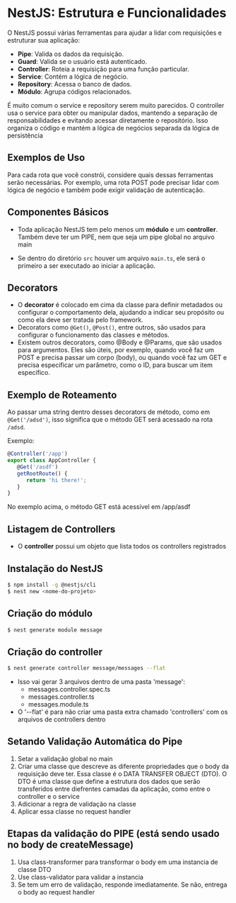 # NestJS: Estrutura e Funcionalidades

O NestJS possui várias ferramentas para ajudar a lidar com requisições e estruturar sua aplicação:

- **Pipe**: Valida os dados da requisição. 
- **Guard**: Valida se o usuário está autenticado.
- **Controller**: Roteia a requisição para uma função particular.
- **Service**: Contém a lógica de negócio.
- **Repository**: Acessa o banco de dados.
- **Módulo**: Agrupa códigos relacionados.

É muito comum o service e repository serem muito parecidos. O controller usa o service para obter ou manipular dados, mantendo a separação de responsabilidades e evitando acessar diretamente o repositório. Isso organiza o código e mantém a lógica de negócios separada da lógica de persistência 

## Exemplos de Uso
Para cada rota que você constrói, considere quais dessas ferramentas serão necessárias. Por exemplo, uma rota POST pode precisar lidar com lógica de negócio e também pode exigir validação de autenticação.

## Componentes Básicos
- Toda aplicação NestJS tem pelo menos um **módulo** e um **controller**. Também deve ter um PIPE, nem que seja um pipe global no arquivo main

- Se dentro do diretório `src` houver um arquivo `main.ts`, ele será o primeiro a ser executado ao iniciar a aplicação.

## Decorators
- O **decorator** é colocado em cima da classe para definir metadados ou configurar o comportamento dela, ajudando a indicar seu propósito ou como ela deve ser tratada pelo framework.
- Decorators como `@Get()`, `@Post()`, entre outros, são usados para configurar o funcionamento das classes e métodos.
- Existem outros decorators, como @Body e @Params, que são usados para argumentos. Eles são úteis, por exemplo, quando você faz um POST e precisa passar um corpo (body), ou quando você faz um GET e precisa especificar um parâmetro, como o ID, para buscar um item específico.

## Exemplo de Roteamento
Ao passar uma string dentro desses decorators de método, como em `@Get('/adsd')`, isso significa que o método GET será acessado na rota `/adsd`.

Exemplo:
```typescript
@Controller('/app')
export class AppController {
   @Get('/asdf')
   getRootRoute() {
      return 'hi there!';
   }
}
```

No exemplo acima, o método GET está acessível em /app/asdf

## Listagem de Controllers
- O **controller** possui um objeto que lista todos os controllers registrados 

## Instalação do NestJS 
```bash
$ npm install -g @nestjs/cli
$ nest new <nome-do-projeto>
```

## Criação do módulo 
```bash
$ nest generate module message
```

## Criação do controller 
```bash
$ nest generate controller message/messages --flat 
```
- Isso vai gerar 3 arquivos dentro de uma pasta 'message': 
   - messages.controller.spec.ts
   - messages.controller.ts
   - messages.module.ts
- O '--flat' é para não criar uma pasta extra chamado 'controllers' com os arquivos de controllers dentro

## Setando Validação Automática do Pipe 
1. Setar a validação global no main 
2. Criar uma classe que descreve as diferente propriedades que o body da requisição deve ter. Essa classe é o DATA TRANSFER OBJECT (DTO). O DTO é uma classe que define a estrutura dos dados que serão transferidos entre diefrentes camadas da aplicação, como entre o controller e o service
3. Adicionar a regra de validação na classe 
4. Aplicar essa classe no request handler 

## Etapas da validação do PIPE (está sendo usado no body de createMessage)
1. Usa class-transformer para transformar o body em uma instancia de classe DTO 
2. Use class-validator para validar a instancia 
3. Se tem um erro de validação, responde imediatamente. Se não, entrega o body ao request handler